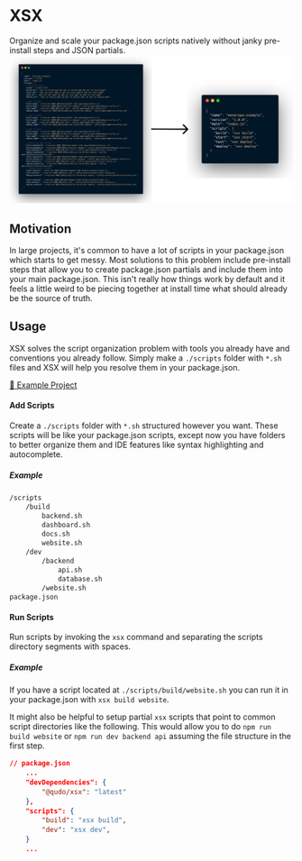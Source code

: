 
# XSX
Organize and scale your package.json scripts natively without janky pre-install steps and JSON partials.
![header](/doc//intro.png)

## Motivation
In large projects, it's common to have a lot of scripts in your package.json which starts to get messy. Most solutions to this problem include pre-install steps that allow you to create package.json partials and include them into your main package.json. This isn't really how things work by default and it feels a little weird to be piecing together at install time what should already be the source of truth.

## Usage
XSX solves the script organization problem with tools you already have and conventions you already follow. Simply make a `./scripts` folder with `*.sh` files and XSX will help you resolve them in your package.json.

[📂 Example Project](/example/pacakge.json)

#### Add Scripts
Create a `./scripts` folder with `*.sh` structured however you want. These scripts will be like your package.json scripts, except now you have folders to better organize them and IDE features like syntax highlighting and autocomplete.
##### Example
```
/scripts
    /build
        backend.sh
        dashboard.sh
        docs.sh
        website.sh
    /dev
        /backend
            api.sh
            database.sh
        /website.sh
package.json
```
#### Run Scripts
Run scripts by invoking the `xsx` command and separating the scripts directory segments with spaces.

##### Example
If you have a script located at `./scripts/build/website.sh` you can run it in your package.json with `xsx build website`.

It might also be helpful to setup partial `xsx` scripts that point to common script directories like the following. This would allow you to do `npm run build website` or `npm run dev backend api` assuming the file structure in the first step. 

```json
// package.json
    ...
    "devDependencies": {
        "@qudo/xsx": "latest"
    },
    "scripts": {
        "build": "xsx build",
        "dev": "xsx dev",
    }
    ...
```

